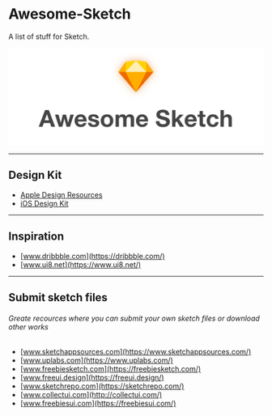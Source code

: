 # Awesome-Sketch
A list of stuff for Sketch.

<div align="center">
    <img src="https://github.com/aroundsketch/awesome-sketch/blob/master/logo.png" alt="Awesome">
</div>

---

## Design Kit
- [Apple Design Resources](https://developer.apple.com/design/resources/)
- [iOS Design Kit](https://iosdesignkit.io/ios-13-gui/)

---

## Inspiration
- [www.dribbble.com](https://dribbble.com/)
- [www.ui8.net](https://www.ui8.net/)

---

## Submit sketch files
###### Greate recources where you can submit your own sketch files or download other works
- [www.sketchappsources.com](https://www.sketchappsources.com/)
- [www.uplabs.com](https://www.uplabs.com/)
- [www.freebiesketch.com](https://freebiesketch.com/)
- [www.freeui.design](https://freeui.design/)
- [www.sketchrepo.com](https://sketchrepo.com/)
- [www.collectui.com](http://collectui.com/)
- [www.freebiesui.com](https://freebiesui.com/)


